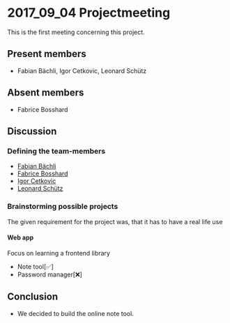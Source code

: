 # 2017_09_04 Projectmeeting
This is the first meeting concerning this project.

## Present members
- Fabian Bächli, Igor Cetkovic, Leonard Schütz

## Absent members
- Fabrice Bosshard

## Discussion
### Defining the team-members
- [Fabian Bächli](https://github.com/fabianbaechli/)
- [Fabrice Bosshard](https://github.com/FabriceBosshard)
- [Igor Cetkovic](https://github.com/bape234)
- [Leonard Schütz](https://github.com/KCreate)

### Brainstorming possible projects
The given requirement for the project was, that it has to have a real life use

#### Web app
Focus on learning a frontend library
- Note tool[:white_check_mark:]
- Password manager[:x:]

## Conclusion
- We decided to build the online note tool.

